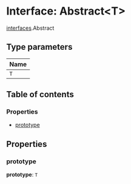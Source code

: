 # Interface: Abstract\<T>

[interfaces](/auto-docs/free-layout-editor/modules/interfaces.md).Abstract

## Type parameters

| Name |
| :------ |
| `T` |

## Table of contents

### Properties

* [prototype](/auto-docs/free-layout-editor/interfaces/interfaces.Abstract.md#prototype)

## Properties

### prototype

**prototype**: `T`
